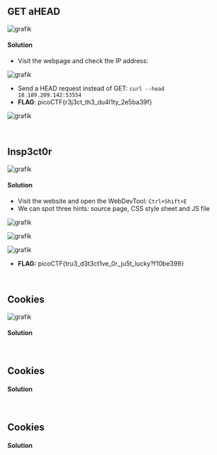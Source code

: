 ## GET aHEAD

![grafik](https://user-images.githubusercontent.com/84674087/141130620-e77fbe85-9c34-4854-bb8f-2a103ce8b8ab.png)

#### Solution
- Visit the webpage and check the IP address:

![grafik](https://user-images.githubusercontent.com/84674087/141132145-4fa14f66-3721-4018-9603-dfa183e5a233.png)

- Send a HEAD request instead of GET: `curl --head 18.189.209.142:53554`
- **FLAG**: picoCTF{r3j3ct_th3_du4l1ty_2e5ba39f}

![grafik](https://user-images.githubusercontent.com/84674087/141132722-0f706980-89c4-4ffc-acb7-a70c544651f4.png)

<br />

## Insp3ct0r

![grafik](https://user-images.githubusercontent.com/84674087/141144389-830cb00c-8059-4136-8591-89599b8869e5.png)

#### Solution
- Visit the website and open the WebDevTool: `Ctrl+Shift+E`
- We can spot three hints: source page, CSS style sheet and JS file

![grafik](https://user-images.githubusercontent.com/84674087/141148071-2b2124ac-ee50-434f-bdbf-49ceac7313a4.png)

![grafik](https://user-images.githubusercontent.com/84674087/141148184-adeab51c-2086-469f-a5e8-5e56543cbfb4.png)

![grafik](https://user-images.githubusercontent.com/84674087/141148272-0157e81e-41cd-4432-8203-c1cc76c4ccac.png)


- **FLAG:** picoCTF{tru3_d3t3ct1ve_0r_ju5t_lucky?f10be399}

<br />

## Cookies

![grafik](https://user-images.githubusercontent.com/84674087/141513001-f29e2046-522f-41b8-85b9-5c4272011cae.png)

#### Solution

<br />

## Cookies

#### Solution

<br />

## Cookies

#### Solution

<br />
